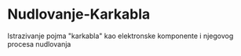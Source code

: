 # Nudlovanje-Karkabla
Istrazivanje pojma "karkabla" kao elektronske komponente i njegovog procesa nudlovanja
